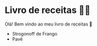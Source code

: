# Livro de receitas :woman_cook:

Olá! Bem vindo ao meu livro de receitas :wave:

- Strogonoff de Frango
- Pavê
